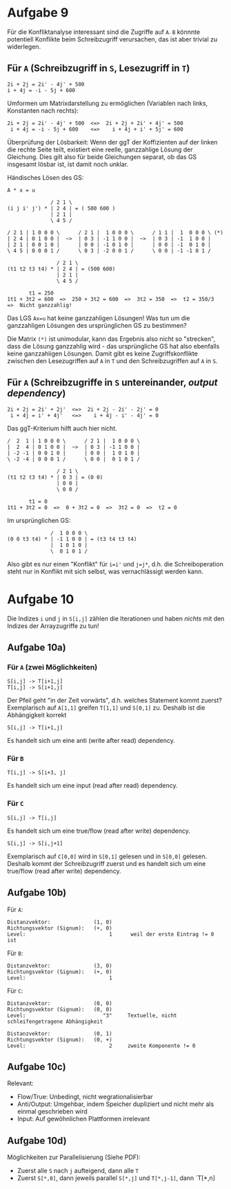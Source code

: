Aufgabe 9
=========

Für die Konfliktanalyse interessant sind die Zugriffe auf `A`. `B` könnnte potentiell Konflikte
beim Schreibzugriff verursachen, das ist aber trivial zu widerlegen.

Für `A` (Schreibzugriff in `S`, Lesezugriff in `T`)
---------------------------------------------------

    2i + 2j = 2i' - 4j' + 500
    i + 4j = -i - 5j + 600

Umformen um Matrixdarstellung zu ermöglichen (Variablen nach links, Konstanten nach rechts):

    2i + 2j = 2i' - 4j' + 500  <=>  2i + 2j + 2i' + 4j' = 500
     i + 4j = -i - 5j + 600    <=>    i + 4j + i' + 5j' = 600

Überprüfung der Lösbarkeit: Wenn der ggT der Koffizienten auf der linken die rechte Seite teilt,
existiert eine reelle, ganzzahlige Lösung der Gleichung. Dies gilt also für beide Gleichungen
separat, ob das GS insgesamt lösbar ist, ist damit noch unklar.

Händisches Lösen des GS:

    A * x = u

                  / 2 1 \
    (i j i' j') * | 2 4 | = ( 500 600 )
                  | 2 1 |
                  \ 4 5 /

    / 2 1 | 1 0 0 0 \      / 2 1 |  1 0 0 0 \      / 1 1 |  1  0 0 0 \ (*)
    | 2 4 | 0 1 0 0 |  ~>  | 0 3 | -1 1 0 0 |  ~>  | 0 3 | -1  1 0 0 |
    | 2 1 | 0 0 1 0 |      | 0 0 | -1 0 1 0 |      | 0 0 | -1  0 1 0 |
    \ 4 5 | 0 0 0 1 /      \ 0 3 | -2 0 0 1 /      \ 0 0 | -1 -1 0 1 /

                    / 2 1 \
    (t1 t2 t3 t4) * | 2 4 | = (500 600)
                    | 2 1 |
                    \ 4 5 /

           t1 = 250
    1t1 + 3t2 = 600  =>  250 + 3t2 = 600  =>  3t2 = 350  =>  t2 = 350/3  =>  Nicht ganzzahlig!

Das LGS `Ax=u` hat keine ganzzahligen Lösungen! Was tun um die ganzzahligen Lösungen des
ursprünglichen GS zu bestimmen?

Die Matrix `(*)` ist unimodular, kann das Ergebnis also nicht so "strecken", dass die Lösung
ganzzahlig wird - das ursprüngliche GS hat also ebenfalls keine ganzzahligen Lösungen. Damit
gibt es keine Zugriffskonflikte zwischen den Lesezugriffen auf `A` in `T` und den Schreibzugriffen
auf `A` in `S`.

Für `A` (Schreibzugriffe in `S` untereinander, *output dependency*)
-------------------------------------------------------------------

    2i + 2j = 2i' + 2j'  <=>  2i + 2j - 2i' - 2j' = 0
     i + 4j = i' + 4j'   <=>    i + 4j - i' - 4j' = 0

Das ggT-Kriterium hilft auch hier nicht.

    /  2  1 | 1 0 0 0 \      / 2 1 |  1 0 0 0 \
    |  2  4 | 0 1 0 0 |  ~>  | 0 3 | -1 1 0 0 |
    | -2 -1 | 0 0 1 0 |      | 0 0 |  1 0 1 0 |
    \ -2 -4 | 0 0 0 1 /      \ 0 0 |  0 1 0 1 /

                    / 2 1 \
    (t1 t2 t3 t4) * | 0 3 | = (0 0)
                    | 0 0 |
                    \ 0 0 /

           t1 = 0
    1t1 + 3t2 = 0  =>  0 + 3t2 = 0  =>  3t2 = 0  =>  t2 = 0

Im ursprünglichen GS:

                  /  1 0 0 0 \
    (0 0 t3 t4) * | -1 1 0 0 | = (t3 t4 t3 t4)
                  |  1 0 1 0 |
                  \  0 1 0 1 /

Also gibt es nur einen "Konflikt" für `i=i'` und `j=j*`, d.h. die Schreiboperation steht nur in
Konflikt mit sich selbst, was vernachlässigt werden kann.


Aufgabe 10
==========

Die Indizes `i` und `j` in `S[i,j]` zählen die Iterationen und haben *nichts* mit den Indizes der
Arrayzugriffe zu tun!

Aufgabe 10a)
------------

### Für `A` (zwei Möglichkeiten)

    S[i,j] -> T[i+1,j]
    T[i,j] -> S[i+1,j]

Der Pfeil geht "in der Zeit vorwärts", d.h. welches Statement kommt zuerst?
Exemplarisch auf `A[1,1]` greifen `T[1,1]` und `S[0,1]` zu. Deshalb ist die Abhängigkeit korrekt

    S[i,j] -> T[i+1,j]

Es handelt sich um eine anti (write after read) dependency.

### Für `B`

    T[i,j] -> S[i+3, j]

Es handelt sich um eine input (read after read) dependency.

### Für `C`

    S[i,j] -> T[i,j]

Es handelt sich um eine true/flow (read after write) dependency.

    S[i,j] -> S[i,j+1]

Exemplarisch auf `C[0,0]` wird in `S[0,1]` gelesen und in `S[0,0]` gelesen. Deshalb kommt der
Schreibzugriff zuerst und es handelt sich um eine true/flow (read after write) dependency.

Aufgabe 10b)
------------

Für `A`:

    Distanzvektor:              (1, 0)
    Richtungsvektor (Signum):   (+, 0)
    Level:                           1      weil der erste Eintrag != 0 ist

Für `B`:

    Distanzvektor:              (3, 0)
    Richtungsvektor (Signum):   (+, 0)
    Level:                           1

Für `C`:

    Distanzvektor:              (0, 0)
    Richtungsvektor (Signum):   (0, 0)
    Level:                         "3"     Textuelle, nicht schleifengetragene Abhängigkeit

    Distanzvektor:              (0, 1)
    Richtungsvektor (Signum):   (0, +)
    Level:                           2     zweite Komponente != 0

Aufgabe 10c)
------------

Relevant:

- Flow/True: Unbedingt, nicht wegrationalisierbar
- Anti/Output: Umgehbar, indem Speicher dupliziert und nicht mehr als einmal geschrieben wird
- Input: Auf gewöhnlichen Plattformen irrelevant

Aufgabe 10d)
------------

Möglichkeiten zur Parallelisierung (Siehe PDF):

- Zuerst alle `S` nach `j` aufteigend, dann alle `T`
- Zuerst `S[*,0]`, dann jeweils parallel `S[*,j]` und `T[*,j-1]`, dann `T[*,n]

